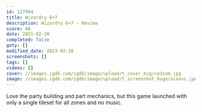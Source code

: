 ```yaml
---
id: 127994
title: Wizardry 6+7
description: Wizardry 6+7 - Review
score: 60
date: 2021-02-20
completed: false
goty: []
modified_date: 2023-02-28
screenshots: []
tags: []
videos: []
cover: //images.igdb.com/igdb/image/upload/t_cover_big/co3com.jpg
image: //images.igdb.com/igdb/image/upload/t_screenshot_huge/scavvc.jpg
---
```

Love the party building and part mechanics, but this game launched with only a single tileset for all zones and no music.
